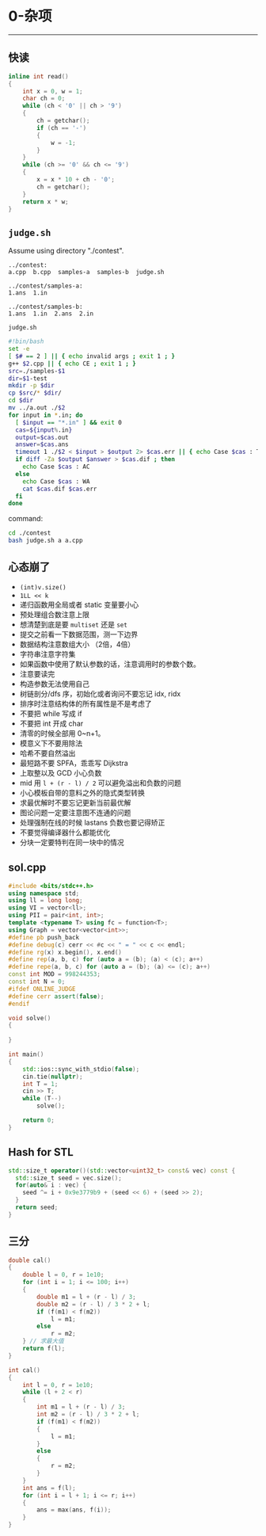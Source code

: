 # 0-杂项

---

## 快读

```cpp
inline int read()
{
    int x = 0, w = 1;
    char ch = 0;
    while (ch < '0' || ch > '9')
    {
        ch = getchar();
        if (ch == '-')
        {
            w = -1;
        }
    }
    while (ch >= '0' && ch <= '9')
    {
        x = x * 10 + ch - '0';
        ch = getchar();
    }
    return x * w;
}
```

## `judge.sh`

Assume using directory "./contest".

```
../contest:
a.cpp  b.cpp  samples-a  samples-b  judge.sh

../contest/samples-a:
1.ans  1.in

../contest/samples-b:
1.ans  1.in  2.ans  2.in
```

`judge.sh`

```bash
#!bin/bash
set -e
[ $# == 2 ] || { echo invalid args ; exit 1 ; }
g++ $2.cpp || { echo CE ; exit 1 ; }
src=./samples-$1
dir=$1-test
mkdir -p $dir
cp $src/* $dir/ 
cd $dir
mv ../a.out ./$2
for input in *.in; do
  [ $input == "*.in" ] && exit 0
  cas=${input%.in}
  output=$cas.out
  answer=$cas.ans
  timeout 1 ./$2 < $input > $output 2> $cas.err || { echo Case $cas : TLE or RE ; continue ; }
  if diff -Za $output $answer > $cas.dif ; then
    echo Case $cas : AC
  else
    echo Case $cas : WA
    cat $cas.dif $cas.err
  fi
done
```

command:

```bash
cd ./contest
bash judge.sh a a.cpp
```


## 心态崩了

+ `(int)v.size()`
+ `1LL << k`
+ 递归函数用全局或者 static 变量要小心
+ 预处理组合数注意上限
+ 想清楚到底是要 `multiset` 还是 `set`
+ 提交之前看一下数据范围，测一下边界
+ 数据结构注意数组大小 （2倍，4倍）
+ 字符串注意字符集
+ 如果函数中使用了默认参数的话，注意调用时的参数个数。
+ 注意要读完
+ 构造参数无法使用自己
+ 树链剖分/dfs 序，初始化或者询问不要忘记 idx, ridx
+ 排序时注意结构体的所有属性是不是考虑了
+ 不要把 while 写成 if
+ 不要把 int 开成 char
+ 清零的时候全部用 0~n+1。
+ 模意义下不要用除法
+ 哈希不要自然溢出
+ 最短路不要 SPFA，乖乖写 Dijkstra
+ 上取整以及 GCD 小心负数
+ mid 用 `l + (r - l) / 2` 可以避免溢出和负数的问题
+ 小心模板自带的意料之外的隐式类型转换
+ 求最优解时不要忘记更新当前最优解
+ 图论问题一定要注意图不连通的问题
+ 处理强制在线的时候 lastans 负数也要记得矫正
+ 不要觉得编译器什么都能优化
+ 分块一定要特判在同一块中的情况

## sol.cpp

```cpp
#include <bits/stdc++.h>
using namespace std;
using ll = long long;
using VI = vector<ll>;
using PII = pair<int, int>;
template <typename T> using fc = function<T>;
using Graph = vector<vector<int>>;
#define pb push_back
#define debug(c) cerr << #c << " = " << c << endl;
#define rg(x) x.begin(), x.end()
#define rep(a, b, c) for (auto a = (b); (a) < (c); a++)
#define repe(a, b, c) for (auto a = (b); (a) <= (c); a++)
const int MOD = 998244353;
const int N = 0;
#ifdef ONLINE_JUDGE
#define cerr assert(false);
#endif

void solve()
{
    
}

int main()
{
    std::ios::sync_with_stdio(false);
    cin.tie(nullptr);
    int T = 1;
    cin >> T;
    while (T--)
        solve();

    return 0;
}
```

## Hash for STL

```cpp
std::size_t operator()(std::vector<uint32_t> const& vec) const {
  std::size_t seed = vec.size();
  for(auto& i : vec) {
    seed ^= i + 0x9e3779b9 + (seed << 6) + (seed >> 2);
  }
  return seed;
}
```

## 三分

```cpp
double cal()
{
    double l = 0, r = 1e10;
    for (int i = 1; i <= 100; i++)
    {
        double m1 = l + (r - l) / 3;
        double m2 = (r - l) / 3 * 2 + l;
        if (f(m1) < f(m2))
            l = m1;
        else
            r = m2;
    } // 求最大值
    return f(l);
}

int cal()
{
    int l = 0, r = 1e10;
    while (l + 2 < r)
    {
        int m1 = l + (r - l) / 3;
        int m2 = (r - l) / 3 * 2 + l;
        if (f(m1) < f(m2))
        {
            l = m1;
        }
        else
        {
            r = m2;
        }
    }
    int ans = f(l);
    for (int i = l + 1; i <= r; i++)
    {
        ans = max(ans, f(i));
    }
}
```
